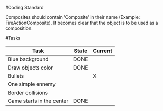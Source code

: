 #Coding Standard

Composites should contain 'Composite' in their name (Example: FireActionComposite). It becomes clear that the object is to be used as a composition.

#Tasks

| Task											 | State | Current |
|----------------------------|-------|---------|
|Blue background						 | DONE  |         |
|Draw objects color	    		 | DONE  |         |
|Bullets           	    		 |       | X       |
|One simple ennemy 	    		 |       |         |
|Border collisions 	    		 |       |         |
|Game starts in the center   | DONE  |         |

